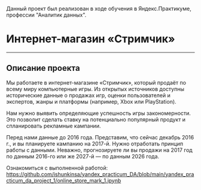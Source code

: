 Данный проект был реализован в ходе обучения в Яндекс.Практикуме, профессии "Аналитик данных".
# Интернет-магазин «Стримчик»
-------------------------------

## Описание проекта
Мы работаете в интернет-магазине «Стримчик», который продаёт по всему миру компьютерные игры. 
Из открытых источников доступны исторические данные о продажах игр, оценки пользователей и экспертов, жанры и платформы 
(например, Xbox или PlayStation). 

Нам нужно выявить определяющие успешность игры закономерности. Это позволит сделать ставку на потенциально популярный продукт и спланировать рекламные кампании.

Перед нами данные до 2016 года. Представим, что сейчас декабрь 2016 г., и вы планируете кампанию на 2017-й.
Нужно отработать принцип работы с данными. Неважно, прогнозируете ли вы продажи на 2017 год по данным 2016-го или же 2027-й — по данным 2026 года.





Ознакомиться с выполненной работой: https://github.com/ishunkinsa/yandex_practicum_DA/blob/main/yandex_practicum_da_project_1/online_store_mark_1.ipynb
